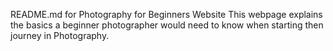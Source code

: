 README.md for Photography for Beginners Website
This webpage explains the basics a beginner photographer would need to know when starting then journey in Photography. 
